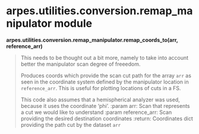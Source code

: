 arpes.utilities.conversion.remap\_manipulator module
====================================================

**arpes.utilities.conversion.remap\_manipulator.remap\_coords\_to(arr,
reference\_arr)**

> This needs to be thought out a bit more, namely to take into account
> better the manipulator scan degree of freeedom.
>
> Produces coords which provide the scan cut path for the array `arr` as
> seen in the coordinate system defined by the manipulator location in
> `reference_arr`. This is useful for plotting locations of cuts in a
> FS.
>
> This code also assumes that a hemispherical analyzer was used, because
> it uses the coordinate ‘phi’. :param arr: Scan that represents a cut
> we would like to understand :param reference\_arr: Scan providing the
> desired destination coordinates :return: Coordinates dict providing
> the path cut by the dataset `arr`
